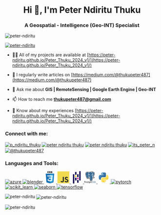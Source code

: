 <h1 align="center">Hi 👋, I'm Peter Ndiritu Thuku</h1>
<h3 align="center">A Geospatial - Intelligence (Geo-INT) Specialist</h3>

<p align="left"> <img src="https://komarev.com/ghpvc/?username=peter-ndiritu&label=Profile%20views&color=0e75b6&style=flat" alt="peter-ndiritu" /> </p>

<p align="left"> <a href="https://github.com/ryo-ma/github-profile-trophy"><img src="https://github-profile-trophy.vercel.app/?username=peter-ndiritu" alt="peter-ndiritu" /></a> </p>

- 👨‍💻 All of my projects are available at [https://peter-ndiritu.github.io/Peter_Thuku_2024_v1/](https://peter-ndiritu.github.io/Peter_Thuku_2024_v1/)

- 📝 I regularly write articles on [https://medium.com/@thukupeter487](https://medium.com/@thukupeter487)

- 💬 Ask me about **GIS | RemoteSensing | Google Earth Engine | Geo-INT**

- 📫 How to reach me **thukupeter487@gmail.com**

- 📄 Know about my experiences [https://peter-ndiritu.github.io/Peter_Thuku_2024_v1/](https://peter-ndiritu.github.io/Peter_Thuku_2024_v1/)

<h3 align="left">Connect with me:</h3>
<p align="left">
<a href="https://twitter.com/p_ndiritu_thuku" target="blank"><img align="center" src="https://raw.githubusercontent.com/rahuldkjain/github-profile-readme-generator/master/src/images/icons/Social/twitter.svg" alt="p_ndiritu_thuku" height="30" width="40" /></a>
<a href="https://linkedin.com/in/peter ndiritu thuku" target="blank"><img align="center" src="https://raw.githubusercontent.com/rahuldkjain/github-profile-readme-generator/master/src/images/icons/Social/linked-in-alt.svg" alt="peter ndiritu thuku" height="30" width="40" /></a>
<a href="https://stackoverflow.com/users/peter ndiritu thuku" target="blank"><img align="center" src="https://raw.githubusercontent.com/rahuldkjain/github-profile-readme-generator/master/src/images/icons/Social/stack-overflow.svg" alt="peter ndiritu thuku" height="30" width="40" /></a>
<a href="https://instagram.com/its_peter_n" target="blank"><img align="center" src="https://raw.githubusercontent.com/rahuldkjain/github-profile-readme-generator/master/src/images/icons/Social/instagram.svg" alt="its_peter_n" height="30" width="40" /></a>
<a href="https://medium.com/@thukupeter487" target="blank"><img align="center" src="https://raw.githubusercontent.com/rahuldkjain/github-profile-readme-generator/master/src/images/icons/Social/medium.svg" alt="@thukupeter487" height="30" width="40" /></a>
</p>

<h3 align="left">Languages and Tools:</h3>
<p align="left"> <a href="https://azure.microsoft.com/en-in/" target="_blank" rel="noreferrer"> <img src="https://www.vectorlogo.zone/logos/microsoft_azure/microsoft_azure-icon.svg" alt="azure" width="40" height="40"/> </a> <a href="https://www.blender.org/" target="_blank" rel="noreferrer"> <img src="https://download.blender.org/branding/community/blender_community_badge_white.svg" alt="blender" width="40" height="40"/> </a> <a href="https://www.w3schools.com/css/" target="_blank" rel="noreferrer"> <img src="https://raw.githubusercontent.com/devicons/devicon/master/icons/css3/css3-original-wordmark.svg" alt="css3" width="40" height="40"/> </a> <a href="https://developer.mozilla.org/en-US/docs/Web/JavaScript" target="_blank" rel="noreferrer"> <img src="https://raw.githubusercontent.com/devicons/devicon/master/icons/javascript/javascript-original.svg" alt="javascript" width="40" height="40"/> </a> <a href="https://pandas.pydata.org/" target="_blank" rel="noreferrer"> <img src="https://raw.githubusercontent.com/devicons/devicon/2ae2a900d2f041da66e950e4d48052658d850630/icons/pandas/pandas-original.svg" alt="pandas" width="40" height="40"/> </a> <a href="https://www.postgresql.org" target="_blank" rel="noreferrer"> <img src="https://raw.githubusercontent.com/devicons/devicon/master/icons/postgresql/postgresql-original-wordmark.svg" alt="postgresql" width="40" height="40"/> </a> <a href="https://www.python.org" target="_blank" rel="noreferrer"> <img src="https://raw.githubusercontent.com/devicons/devicon/master/icons/python/python-original.svg" alt="python" width="40" height="40"/> </a> <a href="https://pytorch.org/" target="_blank" rel="noreferrer"> <img src="https://www.vectorlogo.zone/logos/pytorch/pytorch-icon.svg" alt="pytorch" width="40" height="40"/> </a> <a href="https://scikit-learn.org/" target="_blank" rel="noreferrer"> <img src="https://upload.wikimedia.org/wikipedia/commons/0/05/Scikit_learn_logo_small.svg" alt="scikit_learn" width="40" height="40"/> </a> <a href="https://seaborn.pydata.org/" target="_blank" rel="noreferrer"> <img src="https://seaborn.pydata.org/_images/logo-mark-lightbg.svg" alt="seaborn" width="40" height="40"/> </a> <a href="https://www.tensorflow.org" target="_blank" rel="noreferrer"> <img src="https://www.vectorlogo.zone/logos/tensorflow/tensorflow-icon.svg" alt="tensorflow" width="40" height="40"/> </a> </p>

<p><img align="left" src="https://github-readme-stats.vercel.app/api/top-langs?username=peter-ndiritu&show_icons=true&locale=en&layout=compact" alt="peter-ndiritu" /></p>

<p>&nbsp;<img align="center" src="https://github-readme-stats.vercel.app/api?username=peter-ndiritu&show_icons=true&locale=en" alt="peter-ndiritu" /></p>

<p><img align="center" src="https://github-readme-streak-stats.herokuapp.com/?user=peter-ndiritu&" alt="peter-ndiritu" /></p>
